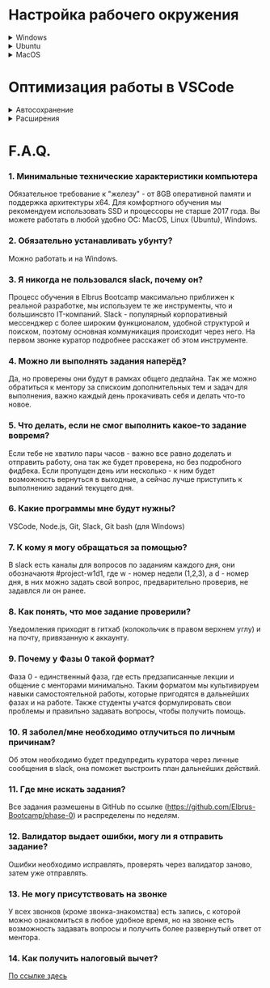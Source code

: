 # Настройка рабочего окружения

<details>
<summary>Windows</summary>

### Установка VS Code

1. Заходим на оф.сайт https://code.visualstudio.com/ и нажимаем кнопку Download for Windows

<div align="center">
    <img src="./assets/Рисунок1.png">
</div>

2.  Запускаем инсталятор и выбираем путь и параметры, дожидаемся конца установки

<div align="center">
    <img src="./assets/Рисунок2.png">
</div>

3. Запускаем VS Code (VS Code предложит установить языковой пакет, соглашаемся если нужно, перезапустится)

### Установка Node.js

1. Идем на официальный сайт https://nodejs.org/en/ и качаем LTS версию
2. Запускаем инсталятор
3. Устанавливаем не меняя параметры кроме пути установки
4. Перезапускаем VS Code, открываем терминал и проверяем версию командой node -v

<div align="center">
    <img src="./assets/Рисунок3.png">
</div>
Должно получиться так, только с номером вашей LTS версии.

### Установка git bash

1. Идем на оф.сайт https://git-scm.com/download/win и качаем Standalone Installer нужной разрядности
2. Запускаем инсталятор и следуем инструкциям на скриншотах
<div align="center">
    <img src="./assets/Рисунок4.png">
    <img src="./assets/Рисунок5.png">
    <img src="./assets/Рисунок6.png">
    <img src="./assets/Рисунок7.png">
    <img src="./assets/Рисунок8.png">
    <img src=./assets/Рисунок9.png">
    <img src="./assets/Рисунок10.png">
    <img src="./assets/Рисунок11.png">
    <img src="./assets/Рисунок12.png">
    <img src="./assets/Рисунок13.png">
    <img src="./assets/Рисунок14.png">
</div>

### Настройка Git bash

1. В любой папке, нажатием правой кнопки мыши, вызываем контекстное меню и 
выбираем пункт `Git Bash Here`
2. В открывшемся терминале необходимо ввести две команды
`$ git config --global user.name "Ваш никнейм на github"`
`$ git config --global user.email ВашEmailНаGithub@example.com`
3. Проверяем коммандой `git config --list`

### Генерация ключа  SSH

1. Открываем командную строку Windows
2. Вводим команду `ssh-keygen -t ed25519 -C "ваш_email@example.com"`
3. Приложение запросит место сохранения, предлагая по умолчанию, нажимаем Enter
`C:\users\имя_пользователя\.ssh\id_rsa`
4. Далее вам будет предложено ввести кодовую фразу. Нажмите клавишу Enter, чтобы пропустить
5. Подтверждение кодовой фразы так-же пропускаем
6. После генерации идем по пути `C:\users\имя_пользователя\.ssh\` и открываем файл `id_rsa.pub` любым текстовым редактором и копируем содержимое.
7. Идем в настройки аккаунта на GitHub

<div align="center">
    <img src="./assets/Рисунок15.png" width="200">
</div>

8. Нажимаем кнопку New SSH Key и в открывшемся окне вставляем содержимое из файла `id_rsa.pub` и вводим название ключа

<div align="center">
    <img src="./assets/Рисунок16.png">
</div>

### Итог
На этом установка необходимого ПО завершена.
Необходимо переходить к инструкциям по настройке VS Code и использование GitHub
</details>

<details>
<summary>Ubuntu</summary>

### Установка VS Code
<details>
<summary>Через пакет</summary>
<br/>

- Переходим на сайт code.visualstudio.com, секция Download. Нажимаем и скачиваем себе на ПК.
- Устанавливаем
</details>

<details>
<summary>Через терминал</summary>

1. Заходим на оф.сайт https://code.visualstudio.com/docs/setup/setup-overview и выбираем Linux. По инструкции вводим следующие команды в терминал для Убунту

`sudo apt-get install wget gpg`\
`wget -qO- https://packages.microsoft.com/keys/microsoft.asc | gpg --dearmor > packages.microsoft.gpg`\
`sudo install -D -o root -g root -m 644 packages.microsoft.gpg /etc/apt/keyrings/packages.microsoft.gpg`\
`sudo sh -c 'echo "deb [arch=amd64,arm64,armhf signed-by=/etc/apt/keyrings/packages.microsoft.gpg] https://packages.microsoft.com/repos/code stable main" > /etc/apt/sources.list.d/vscode.list'`\
`rm -f packages.microsoft.gpg`\
`sudo apt install apt-transport-https`\
`sudo apt update`\
`sudo apt install code`
</details>

### Установка Node.js

- Ввести в терминал `sudo apt update`
- `sudo apt install nodejs`
-  Проверить можно командой `node -v`или `nodejs -v`. Должен показаться номер вашей версии Node.js

### Установка Git

- Ввести в терминал
`sudo apt update`\
Возможно, вас попросят ввести пароль. Введите пароль. <strong>Внимание:</strong> его не будет видно в терминале, это нормально.

`sudo apt upgrade`\
`sudo apt install git`

- Можно проверить, что у вас установился `git`, введя в терминале `git`. Должен открыться список команд.

### Настройка Git

1. В терминале необходимо ввести две команды
`git config --global user.name "Ваш никнейм на github"`
`git config --global user.email ВашEmailНаGithub@example.com`
2. Проверяем коммандой `git config --list`

### Генерация ключа  SSH

1. Открываем терминал
2. Вводим команду `ssh-keygen -t ed25519 -C "ваш_email@example.com"`
3. Приложение запросит место сохранения, предлагая по умолчанию, нажимаем `Enter`
4. Далее вам будет предложено ввести кодовую фразу. Нажмите клавишу `Enter`, чтобы пропустить
5. Подтверждение кодовой фразы также пропускаем
6. После генерации идем по пути из 3го пункта и открываем файл `id_ed25519.pub` любым текстовым редактором и копируем содержимое.
7. Идем в настройки аккаунта на GitHub

<div align="center">
    <img src="./assets/Рисунок15.png" width="200">
</div>

8. Нажимаем кнопку New SSH Key и в открывшемся окне вставляем содержимое из файла `id_ed25519.pub` и вводим название ключа

<div align="center">
    <img src="./assets/Рисунок16.png">
</div>

### Итог

На этом установка необходимого ПО завершена.
Необходимо переходить к инструкциям по настройке VS Code и использование GitHub
</details>

<details>
<summary>MacOS</summary>

### Установка VS Code

1. Заходим на оф.сайт https://code.visualstudio.com/docs/setup/setup-overview и выбираем macOS. По инструкции открываем первую ссылку и скачиваем пакет в виде архива.
2. Нам необходимо распаковать архив и перетащить `Visual Studio Code.app` в папку `Applications`.
3. Добавим Visual Studio Code в `Dock`, выбрав в `Options` `«Keep in Dock»`

### Установка Git

- Если у вас нет пакетного менеджера Brew, необходимо сначала установить его. Переходит на оф. сайт и https://brew.sh/ и копируем команду оттуда
`/bin/bash -c "$(curl -fsSL https://raw.githubusercontent.com/Homebrew/install/HEAD/install.sh)"`
- Затем вводим в терминал `brew install git`
- Можно проверить, что у вас установился `git`, введя в терминале `git`. Должен открыться список команд.

### Установка Node.js

- Ввести в терминал `brew update`
- `brew install node`
-  Проверить можно командой `node -v. Должен показаться номер вашей версии Node.js

### Настройка Git

1. В терминале необходимо ввести две команды
`git config --global user.name "Ваш никнейм на github"`
`git config --global user.email ВашEmailНаGithub@example.com`
2. Проверяем коммандой `git config --list`

### Генерация ключа  SSH

1. Открываем терминал
2. Вводим команду `ssh-keygen -t ed25519 -C "ваш_email@example.com"`
3. Приложение запросит место сохранения, предлагая по умолчанию, нажимаем `Enter`
4. Далее вам будет предложено ввести кодовую фразу. Нажмите клавишу `Enter`, чтобы пропустить
5. Подтверждение кодовой фразы также пропускаем
6. После генерации идем по пути из 3го пункта и открываем его по команде `cat ~/.ssh/id_ed25519.pub` и копируем всё содержимое.
7. Идем в настройки аккаунта на GitHub

<div align="center">
    <img src="./assets/Рисунок15.png" width="200">
</div>

8. Нажимаем кнопку New SSH Key и в открывшемся окне вставляем содержимое из файла `id_ed25519.pub` и вводим название ключа

<div align="center">
    <img src="./assets/Рисунок16.png">
</div>

### Итог

На этом установка необходимого ПО завершена.
Необходимо переходить к инструкциям по настройке VS Code и использование GitHub
</details>

# Оптимизация работы в VSCode

<details>
<summary>Автосохранение</summary>
Настройте в VSCode автоматическое сохранение файла при редактировании.

<div align="center">
    <img src="./assets/auto-save.jpg">
</div>

</details>

<details>
<summary>Расширения</summary>

### Live Server
> Расширение позволяет автоматически перезагружать страницу после внесения изменений в js, css, html-код. Это упрощает отладку отдельных HTML-страниц со скриптами.

После установки в правом нижнем углу появится кнопка `Go Live`. Достаточно открыть в VSCode html документ, нажать на кнопку `Go Live` и спустя несколько секунд html автоматически откроется в вашем браузере по умолчанию.

### Code Runner
> Расширение позволяет запускать js код внутри VSCode.

После установки в правом верхнем углу появится кнопка в виде треугольника (см. скрин). Внимание: DOM не будет запускаться внутри VSCode, он работает только в браузере.
<div align="center">
    <img src="./assets/code-runner-work.jpg">
</div>

### Prettier
> Пакет для автоматического форматирования кода, который поддерживает JavaScript, TypeScript, CSS и множество других языков программирования.

После установки вам потребуется настроить конфигурацию. Для этого 
- используйте сочетание клавиш `Ctrl + P` или `Command + Shift + P`
- в появившемся окне введите `>format` и выберите `Format Document`
- в первый раз вам будет предложено выбрать приложения для форматирования. Выберите `Prettier`
- в следующий раз можете запускать форматирование по сочатанию клавиш, которое написано рядом с `Format Document`

<div align="center">
    <img src="./assets/format-config.jpg">
</div>
</details>

# F.A.Q.
### 1. Минимальные технические характеристики компьютера
                                         
Обязательное требование к "железу" - от 8GB оперативной памяти и поддержка архитектуры x64. Для комфортного обучения мы рекомендуем использовать SSD и процессоры не старше 2017 года. Вы можете работать в любой удобно ОС: MacOS, Linux (Ubuntu), Windows.
                                  
### 2. Обязательно устанавливать убунту?

Можно работать и на Windows.
### 3. Я никогда не пользовался slack, почему он?

Процесс обучения в Elbrus Bootcamp максимально приближен к реальной разработке, мы используем те же инструменты, что и большинсвто IT-компаний. Slack - популярный корпоративный мессенджер с более широким функционалом, удобной структурой и поиском, поэтому основная коммуникация происходит через него. На первом звонке куратор подробнее расскажет об этом инструменте.
                                         
### 4. Можно ли выполнять задания наперёд?

Да, но проверены они будут в рамках общего дедлайна. Так же можно обратиться к ментору за спискоим дополнительных тем и задач для выполнения, важно каждый день прокачивать себя и делать что-то новое. 

### 5. Что делать, если не смог выполнить какое-то задание вовремя?

Если тебе не хватило пары часов - важно все равно доделать и отправить работу, она так же будет проверена, но без подробного фидбека. Если пропущен день или несколько - к ним будет возможность вернуться в выходные, а сейчас лучше приступить к выполнению заданий текущего дня.

### 6. Какие программы мне будут нужны?
                                         
VSCode, Node.js, Git, Slack, Git bash (для Windows)
                                         
### 7. К кому я могу обращаться за помощью?
                                         
В slack есть каналы для вопросов по заданиям каждого дня, они обозначаютя #project-w1d1, где w - номер недели (1,2,3), а d - номер дня, в них можно задать свой вопрос, предварительно проверив, не задавлся ли он ранее.
                                         
### 8. Как понять, что мое задание проверили?
                                         
Уведомления приходят в гитхаб (колокольчик в правом верхнем углу) и на почту, привязанную к аккаунту. 
                                         
### 9. Почему у Фазы 0 такой формат?
                                         
Фаза 0 - единственный фаза, где есть предзаписанные лекции и общение с менторами минимально. Таким форматом мы культивируем навыки самостоятельной работы, которые пригодятся в дальнейших фазах и на работе. Также студенты учатся формулировать свои проблемы и правильно задавать вопросы, чтобы получить помощь. 
                                         
### 10. Я заболел/мне необходимо отлучиться по личным причинам?
                                         
Об этом необходимо будет предупредить куратора через личные сообщения в slack, она поможет выстроить план дальнейших действий.
                                         
### 11. Где мне искать задания?
                                         
Все задания размешены в GitHub по ссылке (https://github.com/Elbrus-Bootcamp/phase-0) и распределены по неделям. 
                                         
### 12. Валидатор выдает ошибки, могу ли я отправить задание?
                                         
Ошибки необходимо исправлять, проверять через валидатор заново, затем уже отправлять.
                                         
### 13. Не могу присутствовать на звонке
                                         
У всех звонков (кроме звонка-знакомства) есть запись, с которой можно ознакомиться в любое удобное время, но на звонке есть возможность задавать вопросы и получить более развернутый ответ от ментора.
                                         
### 14. Как получить налоговый вычет?
                                         
[По ссылке здесь](https://archive.sendpul.se/v/45uoj/9zt4a/)
